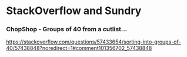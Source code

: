 # StackOverflow and Sundry

### ChopShop - Groups of 40 from a cutlist...

https://stackoverflow.com/questions/57433654/sorting-into-groups-of-40/57438848?noredirect=1#comment101356702_57438848

